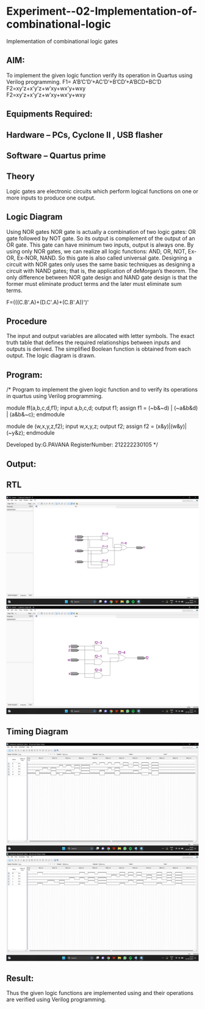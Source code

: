 # Experiment--02-Implementation-of-combinational-logic
Implementation of combinational logic gates
 
## AIM:
To implement the given logic function verify its operation in Quartus using Verilog programming.
 F1= A’B’C’D’+AC’D’+B’CD’+A’BCD+BC’D
F2=xy’z+x’y’z+w’xy+wx’y+wxy  
F2=xy’z+x’y’z+w’xy+wx’y+wxy  
## Equipments Required:
## Hardware – PCs, Cyclone II , USB flasher
## Software – Quartus prime
## Theory
Logic gates are electronic circuits which perform logical functions on one or more inputs to produce one output.

## Logic Diagram

Using NOR gates NOR gate is actually a combination of two logic gates: OR gate followed by NOT gate. So its output is complement of the output of an OR gate. This gate can have minimum two inputs, output is always one. By using only NOR gates, we can realize all logic functions: AND, OR, NOT, Ex-OR, Ex-NOR, NAND. So this gate is also called universal gate. Designing a circuit with NOR gates only uses the same basic techniques as designing a circuit with NAND gates; that is, the application of deMorgan’s theorem. The only difference between NOR gate design and NAND gate design is that the former must eliminate product terms and the later must eliminate sum terms.

F=(((C.B'.A)+(D.C'.A)+(C.B'.A))')'

## Procedure

The input and output variables are allocated with letter symbols. The exact truth table that defines the required relationships between 
inputs and outputs is derived. The simplified Boolean function is obtained from each output. The logic diagram is drawn.

## Program:
/*
Program to implement the given logic function and to verify its operations in quartus using Verilog programming.

module ff(a,b,c,d,f1);
input a,b,c,d;
output f1;
assign f1 = (~b&~d) | (~a&b&d) | (a&b&~c);
endmodule

module de (w,x,y,z,f2);
input w,x,y,z;
output f2;
assign f2 = (x&y)|(w&y)|(~y&z);
endmodule

Developed by:G.PAVANA 
RegisterNumber: 212222230105 
*/

## Output:
## RTL
![Experiment--02-Implementation-of-combinational-logic](f1.png)
![Experiment--02-Implementation-of-combinational-logic](f2.png)

## Timing Diagram
![Experiment--02-Implementation-of-combinational-logic](f1time.png)
![Experiment--02-Implementation-of-combinational-logic](f2time.png)
## Result:
Thus the given logic functions are implemented using  and their operations are verified using Verilog programming.
